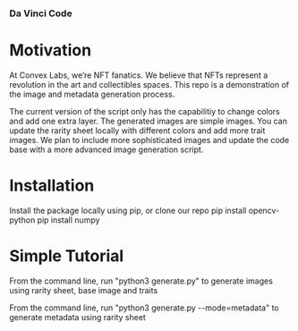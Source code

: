 ### Da Vinci Code

# Motivation
At Convex Labs, we’re NFT fanatics. We believe that NFTs represent a revolution in the art and collectibles spaces. This repo is a demonstration of the image and metadata generation process.

The current version of the script only has the capabilitiy to change colors and add one extra layer. The generated images are simple images. You can update the rarity sheet locally with different colors and add more trait images. We plan to include more sophisticated images and update the code base with a more advanced image generation script.


# Installation
Install the package locally using pip, or clone our repo
pip install opencv-python
pip install numpy

# Simple Tutorial
From the command line, run "python3 generate.py" to generate images using rarity sheet, base image and traits

From the command line, run "python3 generate.py --mode=metadata" to generate metadata using rarity sheet
